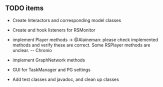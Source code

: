 ## TODO items ##

- Create Interactors and corresponding model classes
- Create and hook listeners for RSMonitor
- implement Player methods
    -> @Alaineman: please check implemented methods and verify these are 
                   correct. Some RSPlayer methods are unclear. -- Chronio
- implement GraphNetwork methods
- GUI for TaskManager and PG settings

- Add test classes and javadoc, and clean up classes